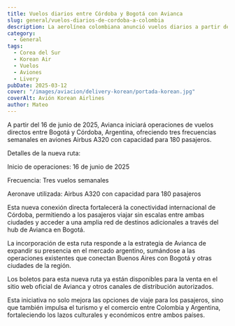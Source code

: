 ```yaml
---
title: Vuelos diarios entre Córdoba y Bogotá con Avianca
slug: general/vuelos-diarios-de-cordoba-a-colombia
description: La aerolínea colombiana anunció vuelos diarios a partir del 16 de junio.
category:
  - General
tags:
  - Corea del Sur
  - Korean Air
  - Vuelos 
  - Aviones
  - Livery
pubDate: 2025-03-12
cover: "/images/aviacion/delivery-korean/portada-korean.jpg"
coverAlt: Avión Korean Airlines
author: Mateo 
---
```


​A partir del 16 de junio de 2025, Avianca iniciará operaciones de vuelos directos entre Bogotá y Córdoba, Argentina, ofreciendo tres frecuencias semanales en aviones Airbus A320 con capacidad para 180 pasajeros. ​


Detalles de la nueva ruta:

Inicio de operaciones: 16 de junio de 2025​

Frecuencia: Tres vuelos semanales​


Aeronave utilizada: Airbus A320 con capacidad para 180 pasajeros ​

Esta nueva conexión directa fortalecerá la conectividad internacional de Córdoba, permitiendo a los pasajeros viajar sin escalas entre ambas ciudades y acceder a una amplia red de destinos adicionales a través del hub de Avianca en Bogotá. ​


La incorporación de esta ruta responde a la estrategia de Avianca de expandir su presencia en el mercado argentino, sumándose a las operaciones existentes que conectan Buenos Aires con Bogotá y otras ciudades de la región. ​


Los boletos para esta nueva ruta ya están disponibles para la venta en el sitio web oficial de Avianca y otros canales de distribución autorizados. ​

Esta iniciativa no solo mejora las opciones de viaje para los pasajeros, sino que también impulsa el turismo y el comercio entre Colombia y Argentina, fortaleciendo los lazos culturales y económicos entre ambos países.
